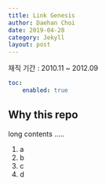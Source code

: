```yaml
---
title: Link Genesis
author: Daehan Choi
date: 2019-04-28
category: Jekyll
layout: post
---
```


재직 기간 : 2010.11 ~ 2012.09

```yaml
toc:
    enabled: true
```

Why this repo
-------------

long contents .....

1. a
2. b
3. c
4. d


[1]: https://github.com/allejo/jekyll-toc
